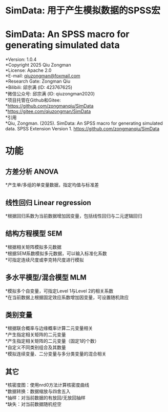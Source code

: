 # SimData: 用于产生模拟数据的SPSS宏    
# SimData: An SPSS macro for generating simulated data    
*Version: 1.0.4    
*Copyright 2025 Qiu Zongman    
*License: Apache 2.0    
*E-mail: qiuzongman@foxmail.com    
*Research Gate: Zongman Qiu    
*Bilibili: 邱宗满 (ID: 423767625)    
*微信公众号: 邱宗满 (ID: qiuzongman2020)    
*项目托管在Github和Gitee:    
*https://github.com/zongmanqiu/SimData    
*https://gitee.com/qiuzongman/SimData    
*引用    
*Qiu, Zongman. (2025). SimData: An SPSS macro for generating simulated data. SPSS Extension Version 1. https://github.com/zongmanqiu/SimData    

# 功能    
## 方差分析 ANOVA    
*产生单/多组的单变量数据，指定均值与标准差    
## 线性回归 Linear regression    
*根据回归系数为当前数据增加因变量，包括线性回归与二元逻辑回归    
## 结构方程模型 SEM    
*根据相关矩阵模拟多元数据    
*根据SEM系数模拟多元数据，可以输入标准化系数    
*可指定连续尺度或李克特尺度进行模拟    
## 多水平模型/混合模型 MLM    
*模拟多个自变量，可指定Level 1与Level 2的相关系数    
*在当前数据上根据固定效应系数增加因变量，可设置随机效应    
## 类别变量    
*根据联合概率与边缘概率计算二元变量相关    
*产生指定相关矩阵的二元变量    
*产生指定相关矩阵的二元变量（固定1的个数）    
*自定义不同类别组合及其数量    
*模拟连续变量、二分变量与多分类变量的混合相关    
## 其它    
*核密度图：使用nrd0方法计算核密度曲线    
*数据转换：数据缩放与四舍五入    
*抽样：对当前数据的有放回/无放回抽样    
*缺失：对当前数据随机挖空    
